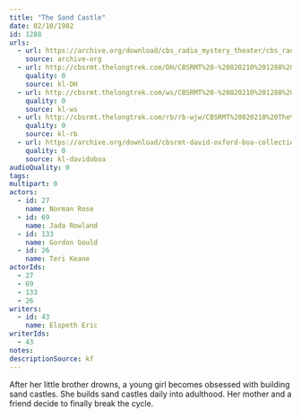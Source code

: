 ```yaml
---
title: "The Sand Castle"
date: 02/10/1982
id: 1288
urls: 
  - url: https://archive.org/download/cbs_radio_mystery_theater/cbs_radio_mystery_theater-1251-1300.zip/cbs_radio_mystery_theater-1251-1300%2Fcbsrmt_1288_sand_castle.mp3
    source: archive-org
  - url: http://cbsrmt.thelongtrek.com/DH/CBSRMT%20-%20820210%201288%20The%20Sand%20Castle_dh.mp3
    quality: 0
    source: kl-DH
  - url: http://cbsrmt.thelongtrek.com/ws/CBSRMT%20-%20820210%201288%20The%20Sand%20Castle_ws.mp3
    quality: 0
    source: kl-ws
  - url: http://cbsrmt.thelongtrek.com/rb/rb-wjw/CBSRMT%20820210%20The%20Sand%20Castle_wjw.mp3
    quality: 0
    source: kl-rb
  - url: https://archive.org/download/cbsrmt-david-oxford-boa-collection/CBSRMT-820210-1288-The-Sand-Castle-(128-44)_KQV-{BoA}.mp3
    quality: 0
    source: kl-davidoboa
audioQuality: 0
tags: 
multipart: 0
actors:  
  - id: 27
    name: Norman Rose  
  - id: 69
    name: Jada Rowland  
  - id: 133
    name: Gordon Gould  
  - id: 26
    name: Teri Keane
actorIds:  
  - 27  
  - 69  
  - 133  
  - 26
writers:  
  - id: 43
    name: Elspeth Eric
writerIds:  
  - 43
notes: 
descriptionSource: kf
---
```

After her little brother drowns, a young girl becomes obsessed with building sand castles. She builds sand castles daily into adulthood. Her mother and a friend decide to finally break the cycle.